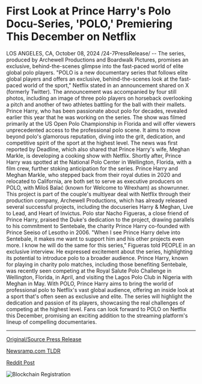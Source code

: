 # First Look at Prince Harry's Polo Docu-Series, 'POLO,' Premiering This December on Netflix

LOS ANGELES, CA, October 08, 2024 /24-7PressRelease/ -- The series, produced by Archewell Productions and Boardwalk Pictures, promises an exclusive, behind-the-scenes glimpse into the fast-paced world of elite global polo players.  "POLO is a new documentary series that follows elite global players and offers an exclusive, behind-the-scenes look at the fast-paced world of the sport," Netflix stated in an announcement shared on X (formerly Twitter). The announcement was accompanied by four still photos, including an image of three polo players on horseback overlooking a pitch and another of two athletes battling for the ball with their mallets.  Prince Harry, who has been passionate about polo for decades, revealed earlier this year that he was working on the series. The show was filmed primarily at the US Open Polo Championship in Florida and will offer viewers unprecedented access to the professional polo scene. It aims to move beyond polo's glamorous reputation, diving into the grit, dedication, and competitive spirit of the sport at the highest level.  The news was first reported by Deadline, which also shared that Prince Harry's wife, Meghan Markle, is developing a cooking show with Netflix. Shortly after, Prince Harry was spotted at the National Polo Center in Wellington, Florida, with a film crew, further stoking anticipation for the series.  Prince Harry and Meghan Markle, who stepped back from their royal duties in 2020 and relocated to California, are both set to serve as executive producers on POLO, with Miloš Balać (known for Welcome to Wrexham) as showrunner. This project is part of the couple's multiyear deal with Netflix through their production company, Archewell Productions, which has already released several successful projects, including the docuseries Harry & Meghan, Live to Lead, and Heart of Invictus.  Polo star Nacho Figueras, a close friend of Prince Harry, praised the Duke's dedication to the project, drawing parallels to his commitment to Sentebale, the charity Prince Harry co-founded with Prince Seeiso of Lesotho in 2006. "When I see Prince Harry delve into Sentebale, it makes me want to support him and his other projects even more. I know he will do the same for this series," Figueras told PEOPLE in an exclusive interview. He expressed excitement about the series, highlighting its potential to introduce polo to a broader audience.  Prince Harry, known for playing in charity polo matches, including those benefiting Sentebale, was recently seen competing at the Royal Salute Polo Challenge in Wellington, Florida, in April, and visiting the Lagos Polo Club in Nigeria with Meghan in May.  With POLO, Prince Harry aims to bring the world of professional polo to Netflix's vast global audience, offering an inside look at a sport that's often seen as exclusive and elite. The series will highlight the dedication and passion of its players, showcasing the real challenges of competing at the highest level.  Fans can look forward to POLO on Netflix this December, promising an exciting addition to the streaming platform's lineup of compelling documentaries. 

---

[Original/Source Press Release](https://www.24-7pressrelease.com/press-release/514182/first-look-at-prince-harrys-polo-docu-series-polo-premiering-this-december-on-netflix)
                    

[Newsramp.com TLDR](https://newsramp.com/curated-news/prince-harry-and-meghan-markle-to-produce-new-documentary-series-polo-for-netflix/8934e6483ab13c59e358d317f8b7178a) 

 



[Reddit Post](https://www.reddit.com/r/newsramp/comments/1fytzum/prince_harry_and_meghan_markle_to_produce_new/) 



![Blockchain Registration](https://cdn.newsramp.app/24-7PressRelease/qrcode/2410/8/fastGwhc.webp)